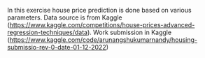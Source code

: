 In this exercise house price prediction is done based on various parameters. 
Data source is from Kaggle (https://www.kaggle.com/competitions/house-prices-advanced-regression-techniques/data).
Work submission in Kaggle (https://www.kaggle.com/code/arunangshukumarnandy/housing-submissio-rev-0-date-01-12-2022)

